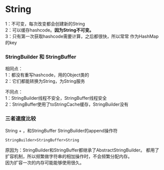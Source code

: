 # String
1：不可变，每次改变都会创建新的String  
2：可以缓存hashcode。**因为String不可变。**     
3：只有第一次获取hashcode需要计算，之后都很快，所以常常
作为HashMap的key   

### StringBuilder 和 StringBuffer
相同点：     
1：都没有重写hashcode，用的Object类的  
2：它们都能转换为String，为String服务   

不同点：    
1：StringBuilder线程不安全，StringBuffer线程安全   
2：StringBuffer使用了toStringCache缓存，StringBuilder没有

### 三者速度比较
String + ，和StringBuffer StringBuilder的append操作符
    
    StringBuilder>StringBuffer>String

原因为：StringBuilder和StringBuffer都继承了AbstractStringBuilder。
都用了扩容机制，所以频繁做字符串的相加操作时，不会频繁分配内存。    
因为扩容一次的内存可能能够使用很久。
